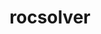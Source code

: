 ---
title: "rocsolver"
layout: cache
categories: [package, develop]
meta: {"compilers": ["gcc@=11.4.0", "gcc@=13.2.0"], "num_specs": 19, "num_specs_by_stack": {"e4s": 9, "ml-linux-x86_64-rocm": 10, "root": 19}, "oss": ["ubuntu22.04", "ubuntu24.04"], "platforms": ["linux"], "stacks": ["e4s", "ml-linux-x86_64-rocm", "root"], "targets": ["x86_64_v3"], "versions": ["6.1.2", "6.3.1", "6.3.2"]}
spec_details: [{"compiler": "gcc@=13.2.0", "hash": "4egk2svia62pb7tvxturwqpeeua43gyx", "os": "ubuntu24.04", "platform": "linux", "size": "-", "stacks": ["ml-linux-x86_64-rocm", "root"], "tarball": "https://binaries.spack.io/develop/build_cache/linux-ubuntu24.04-x86_64_v3/gcc-13.2.0/rocsolver-6.1.2/linux-ubuntu24.04-x86_64_v3-gcc-13.2.0-rocsolver-6.1.2-4egk2svia62pb7tvxturwqpeeua43gyx.spack", "target": "x86_64_v3", "variants": ["amdgpu_target=gfx90a", "~asan", "build_system=cmake", "build_type=Release", "generator=make", "~ipo", "+optimal"], "versions": ["6.1.2"]}, {"compiler": "gcc@=11.4.0", "hash": "4itd5wdyxm6szb6skfqwifljrty4cplh", "os": "ubuntu22.04", "platform": "linux", "size": "-", "stacks": ["e4s", "root"], "tarball": "https://binaries.spack.io/develop/build_cache/linux-ubuntu22.04-x86_64_v3/gcc-11.4.0/rocsolver-6.3.2/linux-ubuntu22.04-x86_64_v3-gcc-11.4.0-rocsolver-6.3.2-4itd5wdyxm6szb6skfqwifljrty4cplh.spack", "target": "x86_64_v3", "variants": ["amdgpu_target=auto", "~asan", "build_system=cmake", "build_type=Release", "generator=make", "~ipo", "+optimal"], "versions": ["6.3.2"]}, {"compiler": "gcc@=13.2.0", "hash": "67y327djsk5hs2dv2aw4fnyumd6ms2f2", "os": "ubuntu24.04", "platform": "linux", "size": "-", "stacks": ["ml-linux-x86_64-rocm", "root"], "tarball": "https://binaries.spack.io/develop/build_cache/linux-ubuntu24.04-x86_64_v3/gcc-13.2.0/rocsolver-6.1.2/linux-ubuntu24.04-x86_64_v3-gcc-13.2.0-rocsolver-6.1.2-67y327djsk5hs2dv2aw4fnyumd6ms2f2.spack", "target": "x86_64_v3", "variants": ["amdgpu_target=gfx90a", "~asan", "build_system=cmake", "build_type=Release", "generator=make", "~ipo", "+optimal"], "versions": ["6.1.2"]}, {"compiler": "gcc@=11.4.0", "hash": "cjjvryf4gmwnck6lbel2bqmjcasoims2", "os": "ubuntu22.04", "platform": "linux", "size": "-", "stacks": ["e4s", "root"], "tarball": "https://binaries.spack.io/develop/build_cache/linux-ubuntu22.04-x86_64_v3/gcc-11.4.0/rocsolver-6.3.2/linux-ubuntu22.04-x86_64_v3-gcc-11.4.0-rocsolver-6.3.2-cjjvryf4gmwnck6lbel2bqmjcasoims2.spack", "target": "x86_64_v3", "variants": ["amdgpu_target=auto", "~asan", "build_system=cmake", "build_type=Release", "generator=make", "~ipo", "+optimal"], "versions": ["6.3.2"]}, {"compiler": "gcc@=11.4.0", "hash": "el2x4hxaqkth76v73ys6ejm4znxiipav", "os": "ubuntu22.04", "platform": "linux", "size": "-", "stacks": ["e4s", "root"], "tarball": "https://binaries.spack.io/develop/build_cache/linux-ubuntu22.04-x86_64_v3/gcc-11.4.0/rocsolver-6.3.1/linux-ubuntu22.04-x86_64_v3-gcc-11.4.0-rocsolver-6.3.1-el2x4hxaqkth76v73ys6ejm4znxiipav.spack", "target": "x86_64_v3", "variants": ["amdgpu_target=auto", "~asan", "build_system=cmake", "build_type=Release", "generator=make", "~ipo", "+optimal"], "versions": ["6.3.1"]}, {"compiler": "gcc@=11.4.0", "hash": "iyrjbdvj7fxafit6k6vuk7bnboblb3io", "os": "ubuntu22.04", "platform": "linux", "size": "-", "stacks": ["e4s", "root"], "tarball": "https://binaries.spack.io/develop/build_cache/linux-ubuntu22.04-x86_64_v3/gcc-11.4.0/rocsolver-6.3.2/linux-ubuntu22.04-x86_64_v3-gcc-11.4.0-rocsolver-6.3.2-iyrjbdvj7fxafit6k6vuk7bnboblb3io.spack", "target": "x86_64_v3", "variants": ["amdgpu_target=auto", "~asan", "build_system=cmake", "build_type=Release", "generator=make", "~ipo", "+optimal"], "versions": ["6.3.2"]}, {"compiler": "gcc@=13.2.0", "hash": "kfo5f7hk6iid7mzlwtgf5sx64mru6pce", "os": "ubuntu24.04", "platform": "linux", "size": "-", "stacks": ["ml-linux-x86_64-rocm", "root"], "tarball": "https://binaries.spack.io/develop/build_cache/linux-ubuntu24.04-x86_64_v3/gcc-13.2.0/rocsolver-6.1.2/linux-ubuntu24.04-x86_64_v3-gcc-13.2.0-rocsolver-6.1.2-kfo5f7hk6iid7mzlwtgf5sx64mru6pce.spack", "target": "x86_64_v3", "variants": ["amdgpu_target=gfx90a", "~asan", "build_system=cmake", "build_type=Release", "generator=make", "~ipo", "+optimal"], "versions": ["6.1.2"]}, {"compiler": "gcc@=11.4.0", "hash": "khepruwntdxjla6xhuqw3ctdnwcbfh7f", "os": "ubuntu22.04", "platform": "linux", "size": "-", "stacks": ["e4s", "root"], "tarball": "https://binaries.spack.io/develop/build_cache/linux-ubuntu22.04-x86_64_v3/gcc-11.4.0/rocsolver-6.3.1/linux-ubuntu22.04-x86_64_v3-gcc-11.4.0-rocsolver-6.3.1-khepruwntdxjla6xhuqw3ctdnwcbfh7f.spack", "target": "x86_64_v3", "variants": ["amdgpu_target=auto", "~asan", "build_system=cmake", "build_type=Release", "generator=make", "~ipo", "+optimal"], "versions": ["6.3.1"]}, {"compiler": "gcc@=11.4.0", "hash": "ldkw5dvmkwzr3thjwwermiuduon4uuqw", "os": "ubuntu22.04", "platform": "linux", "size": "-", "stacks": ["e4s", "root"], "tarball": "https://binaries.spack.io/develop/build_cache/linux-ubuntu22.04-x86_64_v3/gcc-11.4.0/rocsolver-6.3.1/linux-ubuntu22.04-x86_64_v3-gcc-11.4.0-rocsolver-6.3.1-ldkw5dvmkwzr3thjwwermiuduon4uuqw.spack", "target": "x86_64_v3", "variants": ["amdgpu_target=auto", "~asan", "build_system=cmake", "build_type=Release", "generator=make", "~ipo", "+optimal"], "versions": ["6.3.1"]}, {"compiler": "gcc@=11.4.0", "hash": "nkdfig4v3uzowu25cfmpzboncpggg733", "os": "ubuntu22.04", "platform": "linux", "size": "-", "stacks": ["e4s", "root"], "tarball": "https://binaries.spack.io/develop/build_cache/linux-ubuntu22.04-x86_64_v3/gcc-11.4.0/rocsolver-6.3.1/linux-ubuntu22.04-x86_64_v3-gcc-11.4.0-rocsolver-6.3.1-nkdfig4v3uzowu25cfmpzboncpggg733.spack", "target": "x86_64_v3", "variants": ["amdgpu_target=auto", "~asan", "build_system=cmake", "build_type=Release", "generator=make", "~ipo", "+optimal"], "versions": ["6.3.1"]}, {"compiler": "gcc@=13.2.0", "hash": "otseuiehriwcbgtuwujrlua5sfjdwo7n", "os": "ubuntu24.04", "platform": "linux", "size": "-", "stacks": ["ml-linux-x86_64-rocm", "root"], "tarball": "https://binaries.spack.io/develop/build_cache/linux-ubuntu24.04-x86_64_v3/gcc-13.2.0/rocsolver-6.1.2/linux-ubuntu24.04-x86_64_v3-gcc-13.2.0-rocsolver-6.1.2-otseuiehriwcbgtuwujrlua5sfjdwo7n.spack", "target": "x86_64_v3", "variants": ["amdgpu_target=gfx90a", "~asan", "build_system=cmake", "build_type=Release", "generator=make", "~ipo", "+optimal"], "versions": ["6.1.2"]}, {"compiler": "gcc@=13.2.0", "hash": "q2rg3txjb6kd3b3rcei3bgrslzjdts6v", "os": "ubuntu24.04", "platform": "linux", "size": "-", "stacks": ["ml-linux-x86_64-rocm", "root"], "tarball": "https://binaries.spack.io/develop/build_cache/linux-ubuntu24.04-x86_64_v3/gcc-13.2.0/rocsolver-6.1.2/linux-ubuntu24.04-x86_64_v3-gcc-13.2.0-rocsolver-6.1.2-q2rg3txjb6kd3b3rcei3bgrslzjdts6v.spack", "target": "x86_64_v3", "variants": ["amdgpu_target=gfx90a", "~asan", "build_system=cmake", "build_type=Release", "generator=make", "~ipo", "+optimal"], "versions": ["6.1.2"]}, {"compiler": "gcc@=13.2.0", "hash": "s4ggf6c35pykmhiuv7l643imhqjx4pl5", "os": "ubuntu24.04", "platform": "linux", "size": "-", "stacks": ["ml-linux-x86_64-rocm", "root"], "tarball": "https://binaries.spack.io/develop/build_cache/linux-ubuntu24.04-x86_64_v3/gcc-13.2.0/rocsolver-6.1.2/linux-ubuntu24.04-x86_64_v3-gcc-13.2.0-rocsolver-6.1.2-s4ggf6c35pykmhiuv7l643imhqjx4pl5.spack", "target": "x86_64_v3", "variants": ["amdgpu_target=gfx90a", "~asan", "build_system=cmake", "build_type=Release", "generator=make", "~ipo", "+optimal"], "versions": ["6.1.2"]}, {"compiler": "gcc@=13.2.0", "hash": "seiwtf7ilhu5xb423clxndak4cq3cyky", "os": "ubuntu24.04", "platform": "linux", "size": "-", "stacks": ["ml-linux-x86_64-rocm", "root"], "tarball": "https://binaries.spack.io/develop/build_cache/linux-ubuntu24.04-x86_64_v3/gcc-13.2.0/rocsolver-6.1.2/linux-ubuntu24.04-x86_64_v3-gcc-13.2.0-rocsolver-6.1.2-seiwtf7ilhu5xb423clxndak4cq3cyky.spack", "target": "x86_64_v3", "variants": ["amdgpu_target=gfx90a", "~asan", "build_system=cmake", "build_type=Release", "generator=make", "~ipo", "+optimal"], "versions": ["6.1.2"]}, {"compiler": "gcc@=13.2.0", "hash": "t7bdfbnzehddwwajojpk26nonjjuyphr", "os": "ubuntu24.04", "platform": "linux", "size": "-", "stacks": ["ml-linux-x86_64-rocm", "root"], "tarball": "https://binaries.spack.io/develop/build_cache/linux-ubuntu24.04-x86_64_v3/gcc-13.2.0/rocsolver-6.1.2/linux-ubuntu24.04-x86_64_v3-gcc-13.2.0-rocsolver-6.1.2-t7bdfbnzehddwwajojpk26nonjjuyphr.spack", "target": "x86_64_v3", "variants": ["amdgpu_target=gfx90a", "~asan", "build_system=cmake", "build_type=Release", "generator=make", "~ipo", "+optimal"], "versions": ["6.1.2"]}, {"compiler": "gcc@=13.2.0", "hash": "uhlndaoecnurlmlbb2pm27gq6cf7vbpy", "os": "ubuntu24.04", "platform": "linux", "size": "-", "stacks": ["ml-linux-x86_64-rocm", "root"], "tarball": "https://binaries.spack.io/develop/build_cache/linux-ubuntu24.04-x86_64_v3/gcc-13.2.0/rocsolver-6.1.2/linux-ubuntu24.04-x86_64_v3-gcc-13.2.0-rocsolver-6.1.2-uhlndaoecnurlmlbb2pm27gq6cf7vbpy.spack", "target": "x86_64_v3", "variants": ["amdgpu_target=gfx90a", "~asan", "build_system=cmake", "build_type=Release", "generator=make", "~ipo", "+optimal"], "versions": ["6.1.2"]}, {"compiler": "gcc@=13.2.0", "hash": "voa6tovmusljuaocdyi2fg5bygzkrxj3", "os": "ubuntu24.04", "platform": "linux", "size": "-", "stacks": ["ml-linux-x86_64-rocm", "root"], "tarball": "https://binaries.spack.io/develop/build_cache/linux-ubuntu24.04-x86_64_v3/gcc-13.2.0/rocsolver-6.1.2/linux-ubuntu24.04-x86_64_v3-gcc-13.2.0-rocsolver-6.1.2-voa6tovmusljuaocdyi2fg5bygzkrxj3.spack", "target": "x86_64_v3", "variants": ["amdgpu_target=gfx90a", "~asan", "build_system=cmake", "build_type=Release", "generator=make", "~ipo", "+optimal"], "versions": ["6.1.2"]}, {"compiler": "gcc@=11.4.0", "hash": "yo6ak4zavfpqqodapmrn2rkje2jvmyqx", "os": "ubuntu22.04", "platform": "linux", "size": "-", "stacks": ["e4s", "root"], "tarball": "https://binaries.spack.io/develop/build_cache/linux-ubuntu22.04-x86_64_v3/gcc-11.4.0/rocsolver-6.3.2/linux-ubuntu22.04-x86_64_v3-gcc-11.4.0-rocsolver-6.3.2-yo6ak4zavfpqqodapmrn2rkje2jvmyqx.spack", "target": "x86_64_v3", "variants": ["amdgpu_target=auto", "~asan", "build_system=cmake", "build_type=Release", "generator=make", "~ipo", "+optimal"], "versions": ["6.3.2"]}, {"compiler": "gcc@=11.4.0", "hash": "ywipwmcxmccwgkrxucmeocnlja6vg5x5", "os": "ubuntu22.04", "platform": "linux", "size": "-", "stacks": ["e4s", "root"], "tarball": "https://binaries.spack.io/develop/build_cache/linux-ubuntu22.04-x86_64_v3/gcc-11.4.0/rocsolver-6.3.1/linux-ubuntu22.04-x86_64_v3-gcc-11.4.0-rocsolver-6.3.1-ywipwmcxmccwgkrxucmeocnlja6vg5x5.spack", "target": "x86_64_v3", "variants": ["amdgpu_target=auto", "~asan", "build_system=cmake", "build_type=Release", "generator=make", "~ipo", "+optimal"], "versions": ["6.3.1"]}]
---